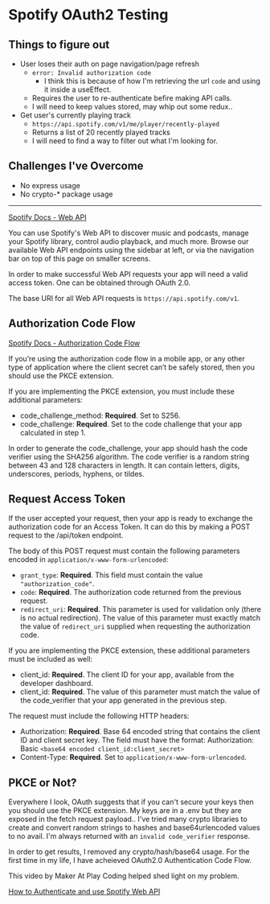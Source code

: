# Spotify OAuth2 Testing

## Things to figure out

- User loses their auth on page navigation/page refresh
  - `error: Invalid authorization code`
    - I think this is because of how I'm retrieving the url `code`
      and using it inside a useEffect.
  - Requires the user to re-authenticate befire making API calls.
  - I will need to keep values stored, may whip out some redux..
- Get user's currently playing track
  - `https://api.spotify.com/v1/me/player/recently-played`
  - Returns a list of 20 recently played tracks
  - I will need to find a way to filter out what I'm looking for.

## Challenges I've Overcome

- No express usage
- No crypto-\* package usage

---

[Spotify Docs - Web API](https://developer.spotify.com/documentation/web-api/)

You can use Spotify's Web API to discover music and podcasts,
manage your Spotify library, control audio playback, and much more.
Browse our available Web API endpoints using the sidebar at left,
or via the navigation bar on top of this page on smaller screens.

In order to make successful Web API requests your app will need a
valid access token. One can be obtained through OAuth 2.0.

The base URI for all Web API requests is `https://api.spotify.com/v1`.

## Authorization Code Flow

[Spotify Docs - Authorization Code Flow](https://developer.spotify.com/documentation/general/guides/authorization/code-flow/)

If you’re using the authorization code flow in a mobile app, or
any other type of application where the client secret can’t be
safely stored, then you should use the PKCE extension.

If you are implementing the PKCE extension, you must include
these additional parameters:

- code_challenge_method: **Required**. Set to S256.
- code_challenge: **Required**. Set to the code challenge that
  your app calculated in step 1.

In order to generate the code_challenge, your app should hash
the code verifier using the SHA256 algorithm. The code verifier
is a random string between 43 and 128 characters in length. It
can contain letters, digits, underscores, periods, hyphens, or tildes.

## Request Access Token

If the user accepted your request, then your app is ready to
exchange the authorization code for an Access Token. It can do
this by making a POST request to the /api/token endpoint.

The body of this POST request must contain the following
parameters encoded in `application/x-www-form-urlencoded`:

- `grant_type`: **Required**. This field must contain the
  value `"authorization_code"`.
- `code`: **Required**. The authorization code returned from
  the previous request.
- `redirect_uri`: **Required**. This parameter is used for
  validation only (there is no actual redirection). The
  value of this parameter must exactly match the value
  of `redirect_uri` supplied when requesting the authorization
  code.

If you are implementing the PKCE extension, these additional
parameters must be included as well:

- client_id: **Required**. The client ID for your app, available from
  the developer dashboard.
- client_id: **Required**. The value of this parameter must match the
  value of the code_verifier that your app generated in the previous step.

The request must include the following HTTP headers:

- Authorization: **Required**. Base 64 encoded string that contains
  the client ID and client secret key. The field must have the format:
  Authorization: Basic `<base64 encoded client_id:client_secret>`
- Content-Type: **Required**. Set to `application/x-www-form-urlencoded`.

## PKCE or Not?

Everywhere I look, OAuth suggests that if you can't secure your keys
then you should use the PKCE extension. My keys are in a .env but they
are exposed in the fetch request payload.. I've tried many crypto libraries
to create and convert random strings to hashes and base64urlencoded values
to no avail. I'm always returned with an `invalid code_verifier` response.

In order to get results, I removed any crypto/hash/base64 usage. For the
first time in my life, I have acheieved OAuth2.0 Authentication Code Flow.

This video by Maker At Play Coding helped shed light on my problem.

[How to Authenticate and use Spotify Web API](https://www.youtube.com/watch?v=1vR3m0HupGI&t=93s)
